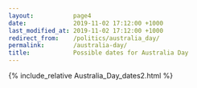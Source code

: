 ```yaml
---
layout:           page4
date:             2019-11-02 17:12:00 +1000
last_modified_at: 2019-11-02 17:12:00 +1000
redirect_from:    /politics/australia_day/
permalink:        /australia-day/
title:            Possible dates for Australia Day
---
```


{% include_relative Australia_Day_dates2.html %}